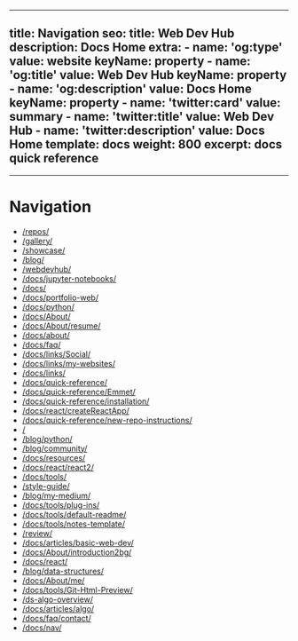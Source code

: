 
---
title: Navigation
seo:
    title: Web Dev Hub
    description: Docs Home
    extra:
        - name: 'og:type'
          value: website
          keyName: property
        - name: 'og:title'
          value: Web Dev Hub
          keyName: property
        - name: 'og:description'
          value: Docs Home
          keyName: property
        - name: 'twitter:card'
          value: summary
        - name: 'twitter:title'
          value: Web Dev Hub
        - name: 'twitter:description'
          value: Docs Home
template: docs
weight: 800
excerpt: docs quick reference
---


---

# Navigation

-   [/repos/]("https://bgoonz-blog.netlify.app/repos/")
-   [/gallery/]("https://bgoonz-blog.netlify.app/gallery/")
-   [/showcase/]("https://bgoonz-blog.netlify.app/showcase/")
-   [/blog/]("https://bgoonz-blog.netlify.app/blog/")
-   [/webdevhub/]("https://bgoonz-blog.netlify.app/webdevhub/")
-   [/docs/jupyter-notebooks/]("https://bgoonz-blog.netlify.app/docs/jupyter-notebooks/")
-   [/docs/]("https://bgoonz-blog.netlify.app/docs/")
-   [/docs/portfolio-web/]("https://bgoonz-blog.netlify.app/docs/portfolio-web/")
-   [/docs/python/]("https://bgoonz-blog.netlify.app/docs/python/")
-   [/docs/About/]("https://bgoonz-blog.netlify.app/docs/About/")
-   [/docs/About/resume/]("https://bgoonz-blog.netlify.app/docs/About/resume/")
-   [/docs/about/]("https://bgoonz-blog.netlify.app/docs/about/")
-   [/docs/faq/]("https://bgoonz-blog.netlify.app/docs/faq/")
-   [/docs/links/Social/]("https://bgoonz-blog.netlify.app/docs/links/Social/")
-   [/docs/links/my-websites/]("https://bgoonz-blog.netlify.app/docs/links/my-websites/")
-   [/docs/links/]("https://bgoonz-blog.netlify.app/docs/links/")
-   [/docs/quick-reference/]("https://bgoonz-blog.netlify.app/docs/quick-reference/")
-   [/docs/quick-reference/Emmet/]("https://bgoonz-blog.netlify.app/docs/quick-reference/Emmet/")
-   [/docs/quick-reference/installation/]("https://bgoonz-blog.netlify.app/docs/quick-reference/installation/")
-   [/docs/react/createReactApp/]("https://bgoonz-blog.netlify.app/docs/react/createReactApp/")
-   [/docs/quick-reference/new-repo-instructions/]("https://bgoonz-blog.netlify.app/docs/quick-reference/new-repo-instructions/")
-   [/]("https://bgoonz-blog.netlify.app/")
-   [/blog/python/]("https://bgoonz-blog.netlify.app/blog/python/")
-   [/blog/community/]("https://bgoonz-blog.netlify.app/blog/community/")
-   [/docs/resources/]("https://bgoonz-blog.netlify.app/docs/resources/")
-   [/docs/react/react2/]("https://bgoonz-blog.netlify.app/docs/react/react2/")
-   [/docs/tools/]("https://bgoonz-blog.netlify.app/docs/tools/")
-   [/style-guide/]("https://bgoonz-blog.netlify.app/style-guide/")
-   [/blog/my-medium/]("https://bgoonz-blog.netlify.app/blog/my-medium/")
-   [/docs/tools/plug-ins/]("https://bgoonz-blog.netlify.app/docs/tools/plug-ins/")
-   [/docs/tools/default-readme/]("https://bgoonz-blog.netlify.app/docs/tools/default-readme/")
-   [/docs/tools/notes-template/]("https://bgoonz-blog.netlify.app/docs/tools/notes-template/")
-   [/review/]("https://bgoonz-blog.netlify.app/review/")
-   [/docs/articles/basic-web-dev/]("https://bgoonz-blog.netlify.app/docs/articles/basic-web-dev/")
-   [/docs/About/introduction2bg/]("https://bgoonz-blog.netlify.app/docs/About/introduction2bg/")
-   [/docs/react/]("https://bgoonz-blog.netlify.app/docs/react/")
-   [/blog/data-structures/]("https://bgoonz-blog.netlify.app/blog/data-structures/")
-   [/docs/About/me/]("https://bgoonz-blog.netlify.app/docs/About/me/")
-   [/docs/tools/Git-Html-Preview/]("https://bgoonz-blog.netlify.app/docs/tools/Git-Html-Preview/")
-   [/ds-algo-overview/]("https://bgoonz-blog.netlify.app/ds-algo-overview/")
-   [/docs/articles/algo/]("https://bgoonz-blog.netlify.app/docs/articles/algo/")
-   [/docs/faq/contact/]("https://bgoonz-blog.netlify.app/docs/faq/contact/")
-   [/docs/nav/]("https://bgoonz-blog.netlify.app/docs/nav/")

